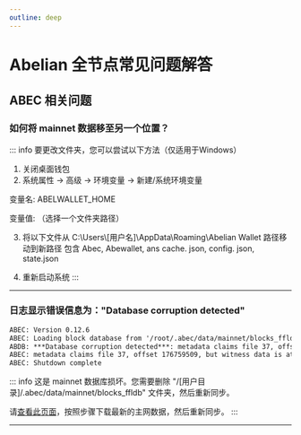 ```yaml
---
outline: deep
---
```


# Abelian 全节点常见问题解答

## ABEC 相关问题

### <Badge type="warning" text="QUESTION" /> 如何将 mainnet 数据移至另一个位置？

::: info <Badge type="tip" text="ANSWER" />
要更改文件夹，您可以尝试以下方法（仅适用于Windows）

1. 关闭桌面钱包
2. 系统属性 -> 高级 -> 环境变量 -> 新建/系统环境变量

变量名: ABELWALLET_HOME

变量值: （选择一个文件夹路径）

3. 将以下文件从 C:\Users\\[用户名]\AppData\Roaming\Abelian Wallet 路径移动到新路径
包含 Abec, Abewallet, ans cache. json, config. json, state.json

4. 重新启动系统
:::

---

### <Badge type="warning" text="QUESTION" /> 日志显示错误信息为："Database corruption detected"
```txt
ABEC: Version 0.12.6
ABEC: Loading block database from '/root/.abec/data/mainnet/blocks_ffldb'
ABDB: ***Database corruption detected***: metadata claims file 37, offset 176759509, but witness data is at file 0, offset 0
ABEC: metadata claims file 37, offset 176759509, but witness data is at file 0, offset 0
ABEC: Shutdown complete
```

::: info <Badge type="tip" text="ANSWER" />
这是 mainnet 数据库损坏。您需要删除 "/[用户目录]/.abec/data/mainnet/blocks_ffldb" 文件夹，然后重新同步。

请[查看此页面](/zh/downloads/mainnet-db)，按照步骤下载最新的主网数据，然后重新同步。
:::

---